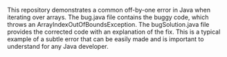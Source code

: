 This repository demonstrates a common off-by-one error in Java when iterating over arrays. The bug.java file contains the buggy code, which throws an ArrayIndexOutOfBoundsException. The bugSolution.java file provides the corrected code with an explanation of the fix. This is a typical example of a subtle error that can be easily made and is important to understand for any Java developer.